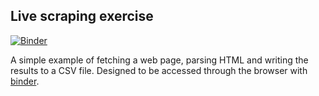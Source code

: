 ## Live scraping exercise

[![Binder](https://mybinder.org/badge_logo.svg)](https://mybinder.org/v2/gh/richardsalex/live-notebook-example/master)

A simple example of fetching a web page, parsing HTML and writing the results to a CSV file. Designed to be accessed through the browser with [binder](https://mybinder.org/).
